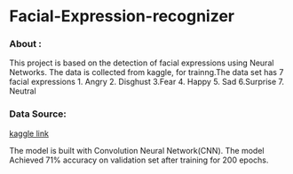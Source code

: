 # Facial-Expression-recognizer 
### About :
This project is based on the detection of facial expressions using Neural Networks. The data is collected from kaggle, for trainng.The data set has 7 facial expressions 1. Angry 2. Disghust 3.Fear 4. Happy 5. Sad 6.Surprise 7. Neutral 
<br/>
### Data Source:
[kaggle link](https://www.kaggle.com/nicolejyt/facialexpressionrecognition)



The model is built with Convolution Neural Network(CNN). The model Achieved 71% accuracy on validation set after training for 200 epochs.
